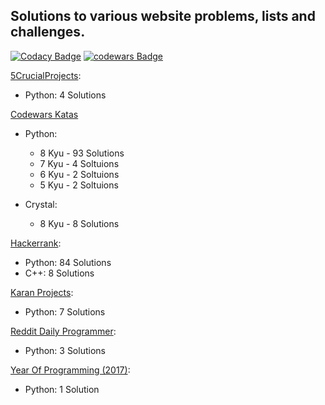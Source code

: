 ## Solutions to various website problems, lists and challenges.

[![Codacy Badge](https://api.codacy.com/project/badge/Grade/126254b207de49d3afacc74de9b08a1a)](https://www.codacy.com/app/BryceFury/WebsiteSolutions?utm_source=github.com&utm_medium=referral&utm_content=BryceFury/WebsiteSolutions&utm_campaign=badger)
[![codewars Badge](https://www.codewars.com/users/BryceFury/badges/micro)](https://www.codewars.com/users/BryceFury/)

[5CrucialProjects]( https://www.daniweb.com/programming/software-development/threads/131973/5-crucial-projects-for-beginners):
* Python: 4 Solutions

[Codewars Katas](https://www.codewars.com/)
* Python:
  * 8 Kyu - 93 Solutions
  * 7 Kyu -  4 Soltuions
  * 6 Kyu -  2 Soltuions
  * 5 Kyu -  2 Soltuions

* Crystal:
  * 8 Kyu -  8 Solutions

[Hackerrank](https://www.hackerrank.com):
* Python:   84 Solutions
* C++:       8 Solutions

[Karan Projects](https://github.com/karan/Projects):
* Python:    7 Solutions

[Reddit Daily Programmer](https://www.reddit.com/r/dailyprogrammer/):
* Python:    3 Solutions

[Year Of Programming (2017)](https://github.com/YearOfProgramming/2017Challenges):
* Python:    1 Solution
